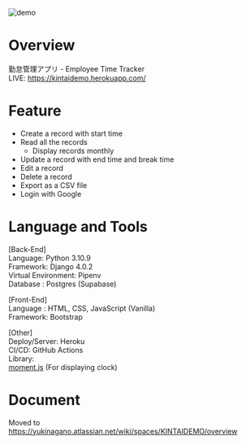 ![demo](https://user-images.githubusercontent.com/32025126/156654218-a8a7c993-f628-42df-855a-eddf5f1c65e9.gif)

# Overview
勤怠管理アプリ - Employee Time Tracker  
LIVE: https://kintaidemo.herokuapp.com/

# Feature
- Create a record with start time
- Read all the records
  - Display records monthly
- Update a record with end time and break time
- Edit a record
- Delete a record
- Export as a CSV file
- Login with Google

# Language and Tools
[Back-End]  
Language: Python 3.10.9  
Framework: Django 4.0.2  
Virtual Environment: Pipenv  
Database : Postgres (Supabase)   

[Front-End]  
Language : HTML, CSS, JavaScript (Vanilla)  
Framework: Bootstrap

[Other]  
Deploy/Server: Heroku  
CI/CD: GitHub Actions  
Library:   
[moment.js](https://github.com/moment/moment/)  (For displaying clock)

# Document
Moved to
https://yukinagano.atlassian.net/wiki/spaces/KINTAIDEMO/overview
